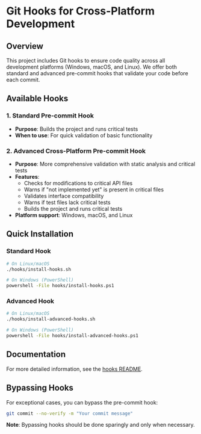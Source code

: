 # Git Hooks for Cross-Platform Development

## Overview

This project includes Git hooks to ensure code quality across all development platforms (Windows, macOS, and Linux). We offer both standard and advanced pre-commit hooks that validate your code before each commit.

## Available Hooks

### 1. Standard Pre-commit Hook
- **Purpose**: Builds the project and runs critical tests
- **When to use**: For quick validation of basic functionality

### 2. Advanced Cross-Platform Pre-commit Hook
- **Purpose**: More comprehensive validation with static analysis and critical tests
- **Features**:
  - Checks for modifications to critical API files
  - Warns if "not implemented yet" is present in critical files
  - Validates interface compatibility
  - Warns if test files lack critical tests
  - Builds the project and runs critical tests
- **Platform support**: Windows, macOS, and Linux

## Quick Installation

### Standard Hook

```bash
# On Linux/macOS
./hooks/install-hooks.sh

# On Windows (PowerShell)
powershell -File hooks/install-hooks.ps1
```

### Advanced Hook

```bash
# On Linux/macOS
./hooks/install-advanced-hooks.sh

# On Windows (PowerShell)
powershell -File hooks/install-advanced-hooks.ps1
```

## Documentation

For more detailed information, see the [hooks README](hooks/README.md).

## Bypassing Hooks

For exceptional cases, you can bypass the pre-commit hook:

```bash
git commit --no-verify -m "Your commit message"
```

**Note**: Bypassing hooks should be done sparingly and only when necessary. 